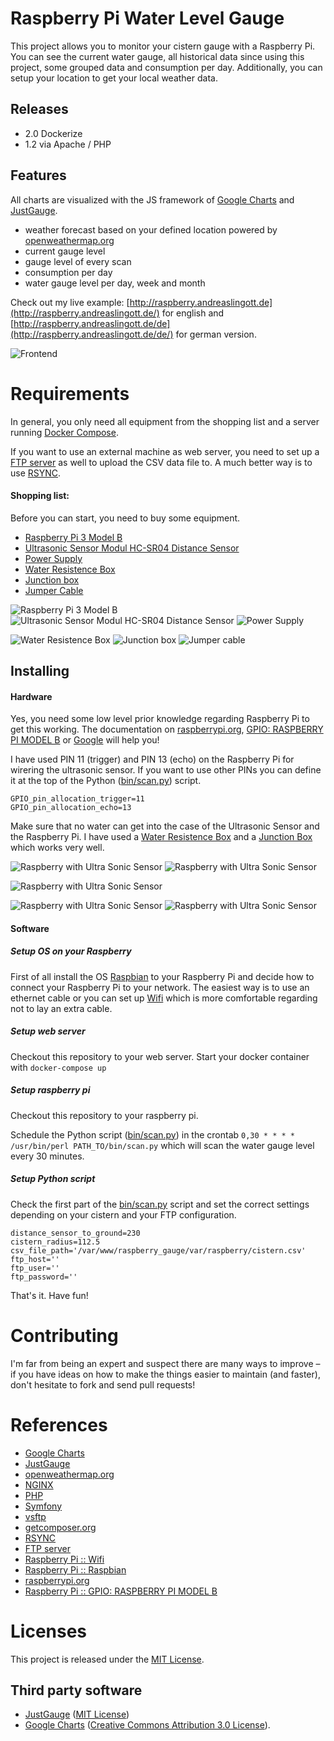 # Raspberry Pi Water Level Gauge

This project allows you to monitor your cistern gauge with a Raspberry Pi.
You can see the current water gauge, all historical data
since using this project, some grouped data and consumption per day.
Additionally, you can setup your location to get your local weather data.

## Releases

- 2.0 Dockerize
- 1.2 via Apache / PHP

## Features

All charts are visualized with the JS framework of [Google Charts](https://developers.google.com/chart/) and [JustGauge](http://justgage.com/).

- weather forecast based on your defined location powered by [openweathermap.org](https://openweathermap.org)
- current gauge level
- gauge level of every scan
- consumption per day
- water gauge level per day, week and month

Check out my live example: [http://raspberry.andreaslingott.de](http://raspberry.andreaslingott.de/) for english and [http://raspberry.andreaslingott.de/de](http://raspberry.andreaslingott.de/de/) for german version.

![Frontend](code/docs/img/raspberry-pi-frontend.png)

# Requirements

In general, you only need all equipment from the shopping list and a server running [Docker Compose](https://docs.docker.com/compose/).

If you want to use an external machine as web server, you need to set up a [FTP server](https://en.wikipedia.org/wiki/File_Transfer_Protocol) as well to upload the CSV data file to.
A much better way is to use [RSYNC](https://en.wikipedia.org/wiki/Rsync).

#### Shopping list:
Before you can start, you need to buy some equipment.

- [Raspberry Pi 3 Model B](https://www.amazon.de/gp/product/B01CD5VC92/ref=as_li_tl?ie=UTF8&camp=1638&creative=6742&creativeASIN=B01CD5VC92&linkCode=as2&tag=andrblog-21&linkId=72c63eb215b1264d19123010fcb213c7)
- [Ultrasonic Sensor Modul HC-SR04 Distance Sensor](https://www.amazon.de/gp/product/B00R2U8HK6/ref=as_li_tl?ie=UTF8&camp=1638&creative=6742&creativeASIN=B00R2U8HK6&linkCode=as2&tag=andrblog-21&linkId=7788b16d79176f62aafe4ab0f6e0b68b)
- [Power Supply](https://www.amazon.de/gp/product/B01E75SB2C/ref=as_li_tl?ie=UTF8&camp=1638&creative=6742&creativeASIN=B01E75SB2C&linkCode=as2&tag=andrblog-21&linkId=3f62a7a5e0ee27436a43fc5f1dd4e859)
- [Water Resistence Box](https://www.amazon.de/gp/product/B00A0J1TJW/ref=as_li_tl?ie=UTF8&camp=1638&creative=6742&creativeASIN=B00A0J1TJW&linkCode=as2&tag=andrblog-21&linkId=3ed7559fa7ebd3af453ce37ffadcb240)
- [Junction box](https://www.amazon.de/Spelsberg-Abzweigdose-Mini-25-31090801/dp/B000UW5FLW/ref=as_li_ss_tl?ie=UTF8&qid=1501701150&sr=8-18&keywords=verbindungsdose&linkCode=ll1&tag=andrblog-21&linkId=00b928948c642e643d4713cab7ed16d4)
- [Jumper Cable](https://www.amazon.de/Aukru-jumper-wire-Steckbr%C3%BCcken-Drahtbr%C3%BCcken/dp/B00MWMEIF2/ref=as_li_ss_tl?ie=UTF8&qid=1501701409&sr=8-1&keywords=jumper+kabel+male+female&linkCode=ll1&tag=andrblog-21&linkId=fe54b88fbb1a0872d65caa5de9eea74d)

![Raspberry Pi 3 Model B](code/docs/img/raspberry.jpg)
![Ultrasonic Sensor Modul HC-SR04 Distance Sensor](code/docs/img/ultrasonic.jpg)
![Power Supply](code/docs/img/power.jpg)

![Water Resistence Box](code/docs/img/box.jpg)
![Junction box](code/docs/img/junctionbox.jpg)
![Jumper cable](code/docs/img/jumpercable.jpg)

## Installing

#### Hardware

Yes, you need some low level prior knowledge regarding Raspberry Pi to get this working.
The documentation on [raspberrypi.org](https://www.raspberrypi.org/help/), [GPIO: RASPBERRY PI MODEL B](https://www.raspberrypi.org/documentation/usage/gpio/README.md) or [Google](http://google.com) will help you!

I have used PIN 11 (trigger) and PIN 13 (echo) on the Raspberry Pi for wirering the ultrasonic sensor. If you want to use other PINs you can define it at the top of the Python ([bin/scan.py](bin/scan.py)) script.

    GPIO_pin_allocation_trigger=11
    GPIO_pin_allocation_echo=13
    
Make sure that no water can get into the case of the Ultrasonic Sensor and the Raspberry Pi. I have used a [Water Resistence Box](https://www.amazon.de/gp/product/B00A0J1TJW/ref=as_li_tl?ie=UTF8&camp=1638&creative=6742&creativeASIN=B00A0J1TJW&linkCode=as2&tag=andrblog-21&linkId=3ed7559fa7ebd3af453ce37ffadcb240) and a [Junction Box](https://www.amazon.de/Spelsberg-Abzweigdose-Mini-25-31090801/dp/B000UW5FLW/ref=as_li_ss_tl?ie=UTF8&qid=1501701150&sr=8-18&keywords=verbindungsdose&linkCode=ll1&tag=andrblog-21&linkId=00b928948c642e643d4713cab7ed16d4) which works very well.


![Raspberry with Ultra Sonic Sensor](code/docs/img/raspberry-pi-final5.jpg)
![Raspberry with Ultra Sonic Sensor](code/docs/img/raspberry-pi-final3.jpg)

![Raspberry with Ultra Sonic Sensor](code/docs/img/raspberry-pi-final6.jpg)

![Raspberry with Ultra Sonic Sensor](code/docs/img/raspberry-pi-final4.jpg)
![Raspberry with Ultra Sonic Sensor](code/docs/img/raspberry-pi-final2.jpg)

#### Software

##### Setup OS on your Raspberry

First of all install the OS [Raspbian](https://www.raspberrypi.org/downloads/raspbian/) to your Raspberry Pi and decide how to connect your Raspberry Pi to your network. The easiest way is to use an ethernet cable or you can set up [Wifi](https://www.raspberrypi.org/documentation/configuration/wireless/wireless-cli.md)  which is more comfortable regarding not to lay an extra cable.

##### Setup web server

Checkout this repository to your web server.
Start your docker container with `docker-compose up`

##### Setup raspberry pi 

Checkout this repository to your raspberry pi.

Schedule the Python script ([bin/scan.py](bin/scan.py)) in the crontab `0,30 * * * * /usr/bin/perl PATH_TO/bin/scan.py` which will scan the water gauge level every 30 minutes.

##### Setup Python script
Check the first part of the [bin/scan.py](bin/scan.py) script and set the correct settings depending on your cistern and your FTP configuration.

	distance_sensor_to_ground=230
	cistern_radius=112.5
	csv_file_path='/var/www/raspberry_gauge/var/raspberry/cistern.csv'
	ftp_host=''
	ftp_user=''
	ftp_password=''

That's it. Have fun!

# Contributing
I'm far from being an expert and suspect there are many ways to improve – if you have ideas on how to make the things easier to maintain (and faster), don't hesitate to fork and send pull requests!

# References
- [Google Charts](https://developers.google.com/chart/)
- [JustGauge](http://justgage.com/)
- [openweathermap.org](https://openweathermap.org)
- [NGINX](https://www.nginx.com/)
- [PHP](http://php.net/manual/en/intro-whatis.php)
- [Symfony](http://symfony.com/)
- [vsftp](https://en.wikipedia.org/wiki/Vsftpd)
- [getcomposer.org](https://getcomposer.org/download/)
- [RSYNC](https://en.wikipedia.org/wiki/Rsync)
- [FTP server](https://en.wikipedia.org/wiki/File_Transfer_Protocol)
- [Raspberry Pi :: Wifi](https://www.raspberrypi.org/documentation/configuration/wireless/wireless-cli.md)
- [Raspberry Pi :: Raspbian](https://www.raspberrypi.org/downloads/raspbian/)
- [raspberrypi.org](https://www.raspberrypi.org/help/)
- [Raspberry Pi :: GPIO: RASPBERRY PI MODEL B](https://www.raspberrypi.org/documentation/usage/gpio/README.md)

# Licenses
This project is released under the [MIT License](https://opensource.org/licenses/mit-license.php).

## Third party software
- [JustGauge](http://justgage.com/) ([MIT License](https://opensource.org/licenses/mit-license.php))
- [Google Charts](https://developers.google.com/chart/) ([Creative Commons Attribution 3.0 License](http://creativecommons.org/licenses/by/3.0/)).
